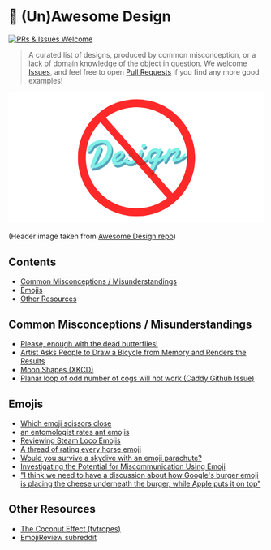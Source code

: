 # :poop: (Un)Awesome Design
[![PRs & Issues Welcome](https://img.shields.io/badge/PRs%20&%20Issues-welcome-brightgreen.svg)](https://github.com/JCGrant/awesome-design-gore/pulls)

> A curated list of designs, produced by common misconception, or a lack of domain knowledge of the object in question. We welcome [Issues](https://github.com/JCGrant/awesome-design-gore/issues/new), and feel free to open [Pull Requests](https://github.com/JCGrant/awesome-design-gore/pulls) if you find any more good examples!

![bad design](/bad-design.png)

(Header image taken from [Awesome Design repo](https://github.com/gztchan/awesome-design))

## Contents
- [Common Misconceptions / Misunderstandings](#common-misconceptions--misunderstandings)
- [Emojis](#emojis)
- [Other Resources](#other-resources)

## Common Misconceptions / Misunderstandings
- [Please, enough with the dead butterflies!](https://emilydamstra.com/news/please-enough-dead-butterflies/)
- [Artist Asks People to Draw a Bicycle from Memory and Renders the Results](https://twistedsifter.com/2016/04/artist-asks-people-to-draw-bicycle-from-memory-and-renders-results/)
- [Moon Shapes (XKCD)](https://xkcd.com/1738/)
- [Planar loop of odd number of cogs will not work (Caddy Github Issue)](https://github.com/caddyserver/caddy/issues/2949)

## Emojis
- [Which emoji scissors close](https://wh0.github.io/2020/01/02/scissors.html)
- [an entomologist rates ant emojis](https://curlicuecal.tumblr.com/post/175362924100/an-entomologist-rates-ant-emojis)
- [Reviewing Steam Loco Emojis](https://twitter.com/BisTheFairy/status/1192557730709622790)
- [A thread of rating every horse emoji](https://twitter.com/jelenawoehr/status/1191872816372600832)
- [Would you survive a skydive with an emoji parachute?](https://darekkay.com/blog/parachute-emoji/)
- [Investigating the Potential for Miscommunication Using Emoji](https://grouplens.org/blog/investigating-the-potential-for-miscommunication-using-emoji/)
- ["I think we need to have a discussion about how Google's burger emoji is placing the cheese underneath the burger, while Apple puts it on top"](https://twitter.com/baekdal/status/924312294439444480)

## Other Resources
- [The Coconut Effect (tvtropes)](https://tvtropes.org/pmwiki/pmwiki.php/Main/TheCoconutEffect)
- [EmojiReview subreddit](https://reddit.com/r/EmojiReview/)
